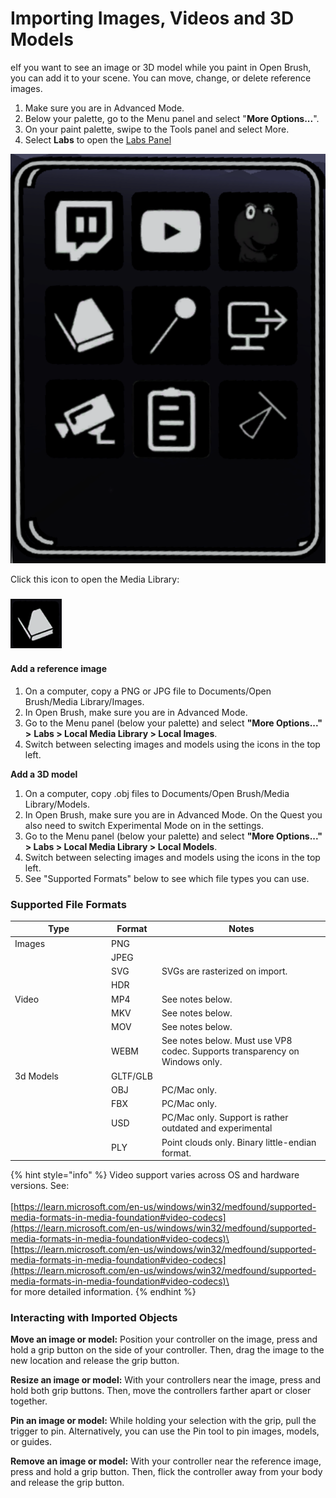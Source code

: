 # Importing Images, Videos and 3D Models

eIf you want to see an image or 3D model while you paint in Open Brush, you can add it to your scene. You can move, change, or delete reference images.

1. Make sure you are in Advanced Mode.
2. Below your palette, go to the Menu panel and select "**More Options...**".
3. On your paint palette, swipe to the Tools panel and select More.
4. Select **Labs** to open the [Labs Panel](using-the-open-brush-tools-quick-tools-and-menu-panels/labs-panel.md)

![](<../.gitbook/assets/image (9) (2).png>)

Click this icon to open the Media Library:

### <img src="../.gitbook/assets/image (8) (1) (1).png" alt="" data-size="original">

#### &#x20;**Add a reference image**

1. On a computer, copy a PNG or JPG file to Documents/Open Brush/Media Library/Images.
2. In Open Brush, make sure you are in Advanced Mode.
3. Go to the Menu panel (below your palette) and select **"More Options..."** **>** **Labs > Local Media Library > Local Images**.
4. Switch between selecting images and models using the icons in the top left.

**Add a 3D model**

1. On a computer, copy .obj files to Documents/Open Brush/Media Library/Models.
2. In Open Brush, make sure you are in Advanced Mode. On the Quest you also need to switch Experimental Mode on in the settings.
3. Go to the Menu panel (below your palette) and select **"More Options..."** **> Labs > Local Media Library > Local Models**.
4. Switch between selecting images and models using the icons in the top left.
5. See "Supported Formats" below to see which file types you can use.

### Supported File Formats

<table><thead><tr><th width="140">Type</th><th>Format</th><th>Notes</th></tr></thead><tbody><tr><td>Images</td><td>PNG</td><td></td></tr><tr><td></td><td>JPEG</td><td></td></tr><tr><td></td><td>SVG</td><td>SVGs are rasterized on import.</td></tr><tr><td></td><td>HDR</td><td></td></tr><tr><td>Video</td><td>MP4</td><td>See notes below.</td></tr><tr><td></td><td>MKV</td><td>See notes below.</td></tr><tr><td></td><td>MOV</td><td>See notes below.</td></tr><tr><td></td><td>WEBM</td><td>See notes below. Must use VP8 codec. Supports transparency on Windows only.</td></tr><tr><td>3d Models</td><td>GLTF/GLB</td><td></td></tr><tr><td></td><td>OBJ</td><td>PC/Mac only.</td></tr><tr><td></td><td>FBX</td><td>PC/Mac only.</td></tr><tr><td></td><td>USD</td><td>PC/Mac only. Support is rather outdated and experimental</td></tr><tr><td></td><td>PLY</td><td>Point clouds only. Binary little-endian format.</td></tr></tbody></table>

{% hint style="info" %}
Video support varies across OS and hardware versions. See:\
\
[https://learn.microsoft.com/en-us/windows/win32/medfound/supported-media-formats-in-media-foundation#video-codecs](https://learn.microsoft.com/en-us/windows/win32/medfound/supported-media-formats-in-media-foundation#video-codecs)\
\
[https://learn.microsoft.com/en-us/windows/win32/medfound/supported-media-formats-in-media-foundation#video-codecs](https://learn.microsoft.com/en-us/windows/win32/medfound/supported-media-formats-in-media-foundation#video-codecs)\
\
for more detailed information.
{% endhint %}

### **Interacting with Imported Objects**

**Move an image or model:** Position your controller on the image, press and hold a grip button on the side of your controller. Then, drag the image to the new location and release the grip button.

**Resize an image or model:** With your controllers near the image, press and hold both grip buttons. Then, move the controllers farther apart or closer together.

**Pin an image or model:** While holding your selection with the grip, pull the trigger to pin. Alternatively, you can use the Pin tool to pin images, models, or guides.

**Remove an image or model:** With your controller near the reference image, press and hold a grip button. Then, flick the controller away from your body and release the grip button.
